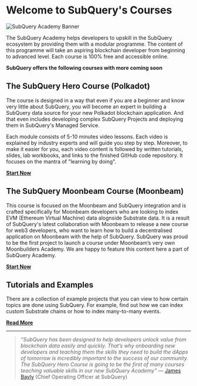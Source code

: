 # Welcome to SubQuery's Courses

![SubQuery Academy Banner](/assets/img/academy.png)

The SubQuery Academy helps developers to upskill in the SubQuery ecosystem by providing them with a modular programme. The content of this programme will take an aspiring blockchain developer from beginning to advanced level. Each course is 100% free and accessible online.

**SubQuery offers the following courses with more coming soon**

## The SubQuery Hero Course (Polkadot)

The course is designed in a way that even if you are a beginner and know very little about SubQuery, you will become an expert in building a SubQuery data source for your new Polkadot blockchain application. And that even includes developing complex SubQuery Projects and deploying them in SubQuery's Managed Service.

Each module consists of 5-10 minutes video lessons. Each video is explained by industry experts and will guide you step by step. Moreover, to make it easier for you, each video content is followed by written tutorials, slides, lab workbooks, and links to the finished GitHub code repository. It focuses on the mantra of "learning by doing".

[**Start Now**](./herocourse/welcome.md)

## The SubQuery Moonbeam Course (Moonbeam)

This course is focused on the Moonbeam and SubQuery integration and is crafted specifically for Moonbeam developers who are looking to index EVM (Ethereum Virtual Machine) data alognside Substrate data. It is a result of SubQuery's latest collaboration with Moonbeam to release a new course for web3 developers, who want to learn how to build a decentralised application on Moonbeam with the help of SubQuery. SubQuery was proud to be the first project to launch a course under Moonbeam’s very own Moonbuilders Academy. We are happy to feature this content here a part of SubQuery Academy.

[**Start Now**](./moonbeam_course/welcome.md)

## Tutorials and Examples

There are a collection of example projects that you can view to how certain topics are done using SubQuery. For example, find out how we can index custom Substrate chains or how to index many-to-many events.

[**Read More**](./tutorials_examples/introduction.md)

---

> _“SubQuery has been designed to help developers unlock value from blockchain data easily and quickly. That’s why onboarding new developers and teaching them the skills they need to build the dApps of tomorrow is incredibly important to the success of our community. The SubQuery Hero Course is going to be the first of many courses teaching valuable skills in our new SubQuery Academy”_ — [James Bayly](https://twitter.com/jamesabayly) (Chief Operating Officer at SubQuery)

